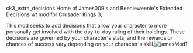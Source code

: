 ck3_extra_decisions
Home of James009's and Beenieweenie's Extended Decisions *wt* mod for Crusader Kings 3,

This mod seeks to add decisions that allow your character to more personally get involved with the day-to-day ruling of their holdings. These decisions are governed by your character's stats, and the rewards or chances of success vary depending on your character's skill.![jamesMod1](https://user-images.githubusercontent.com/5893767/153807900-e02de0d1-2fa5-43d4-a00b-14489786dc17.png)